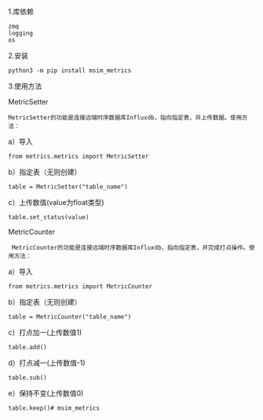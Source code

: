 1.库依赖

    zmq
    logging 
    os
2.安装

    python3 -m pip install msim_metrics


3.使用方法

MetricSetter

    MetricSetter的功能是连接远端时序数据库Influxdb，指向指定表，并上传数据。使用方法：

a）导入

    from metrics.metrics import MetricSetter

b）指定表（无则创建）

    table = MetricSetter("table_name")

c）上传数值(value为float类型)

    table.set_status(value)

MetricCounter

     MetricCounter的功能是连接远端时序数据库Influxdb，指向指定表，并完成打点操作。使用方法：

a）导入

    from metrics.metrics import MetricCounter

b）指定表（无则创建）

    table = MetricCounter("table_name")

c）打点加一(上传数值1)

    table.add()

d）打点减一(上传数值-1)

    table.sub()

e）保持不变(上传数值0)

    table.keep()# msim_metrics

